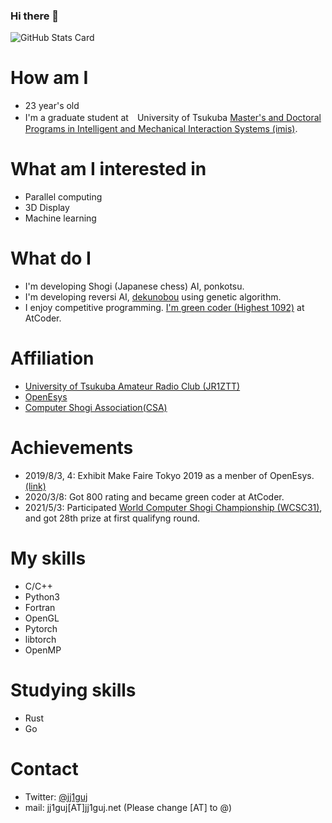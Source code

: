 ### Hi there 👋

<!--
**jj1guj/jj1guj** is a ✨ _special_ ✨ repository because its `README.md` (this file) appears on your GitHub profile.

Here are some ideas to get you started:

- 🔭 I’m currently working on ...
- 🌱 I’m currently learning ...
- 👯 I’m looking to collaborate on ...
- 🤔 I’m looking for help with ...
- 💬 Ask me about ...
- 📫 How to reach me: ...
- 😄 Pronouns: ...
- ⚡ Fun fact: ...
-->
![GitHub Stats Card](https://github-readme-stats.vercel.app/api?username=jj1guj&show_icons=true&count_private=true)
# How am I
- 23 year's old
- I'm a graduate student at　University of Tsukuba [Master's and Doctoral Programs in Intelligent and Mechanical Interaction Systems (imis)](https://www.imis.tsukuba.ac.jp/).

# What am I interested in
- Parallel computing
- 3D Display
- Machine learning

# What do I
- I'm developing Shogi (Japanese chess) AI, ponkotsu.
- I'm developing reversi AI, [dekunobou](https://github.com/jj1guj/dekunobou-genetic) using genetic algorithm.
- I enjoy competitive programming. [I'm green coder (Highest 1092)](https://atcoder.jp/users/jj1guj) at AtCoder.

# Affiliation
- [University of Tsukuba Amateur Radio Club (JR1ZTT)](https://jr1ztt.net/)
- [OpenEsys](https://ayu.open.esys.tsukuba.ac.jp/)
- [Computer Shogi Association(CSA)](http://www2.computer-shogi.org/)

# Achievements
- 2019/8/3, 4: Exhibit Make Faire Tokyo 2019 as a menber of OpenEsys. [(link)](https://makezine.jp/event/makers-mft2019/m0244/)
- 2020/3/8: Got 800 rating and became green coder at AtCoder.
- 2021/5/3: Participated [World Computer Shogi Championship (WCSC31)](http://www2.computer-shogi.org/wcsc31/), and got 28th prize at first qualifyng round.

# My skills
- C/C++
- Python3
- Fortran
- OpenGL
- Pytorch
- libtorch
- OpenMP

# Studying skills
- Rust
- Go

# Contact
- Twitter: [@jj1guj](https://twitter.com/jj1guj)
- mail: jj1guj[AT]jj1guj.net (Please change [AT] to @)
